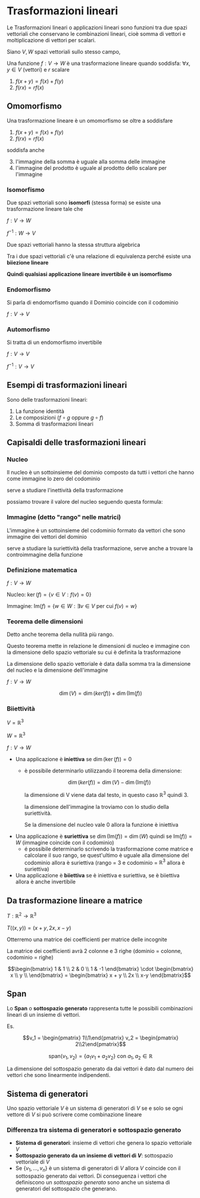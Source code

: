 ﻿# Trasformazioni lineari

Le Trasformazioni lineari o applicazioni lineari sono funzioni tra due spazi vettoriali che conservano le combinazioni lineari, cioè somma di vettori e moltiplicazione di vettori per scalari.

Siano $V, W$ spazi vettoriali sullo stesso campo,

Una funzione $f: V \longrightarrow W$ è una trasformazione lineare quando soddisfa:
$\forall x,y \in V$ (vettori) e $r$ scalare

1. $f(x+y) = f(x) + f(y)$
2. $f(rx) = rf(x)$

## Omomorfismo

Una trasformazione lineare è un omomorfismo se oltre a soddisfare

1. $f(x+y) = f(x) + f(y)$
2. $f(rx) = rf(x)$

soddisfa anche

3. l'immagine della somma è uguale alla somma delle immagine
4. l'immagine del prodotto è uguale al prodotto dello scalare per l'immagine

### Isomorfismo

Due spazi vettoriali sono **isomorfi** (stessa forma) se esiste una trasformazione lineare tale che

$f: V \longrightarrow W$

$f^{-1}: W \longrightarrow V$

Due spazi vettoriali hanno la stessa struttura algebrica

Tra i due spazi vettoriali c'è una relazione di equivalenza perché esiste una **biiezione lineare**

**Quindi qualsiasi applicazione lineare invertibile è un isomorfismo**

### Endomorfismo

Si parla di endomorfismo quando il Dominio coincide con il codominio

$f: V \longrightarrow V$

### Automorfismo

Si tratta di un endomorfismo invertibile

$f: V \longrightarrow V$

$f^{-1}: V \longrightarrow V$

## Esempi di trasformazioni lineari

Sono delle trasformazioni lineari:

1. La funzione identità
2. Le composizioni $(f \circ g \text{ oppure } g \circ f)$
3. Somma di trasformazioni lineari


## Capisaldi delle trasformazioni lineari

### Nucleo

Il nucleo è un sottoinsieme del dominio composto da tutti i vettori che hanno come immagine lo zero del codominio

serve a studiare l'inettività della trasformazione

possiamo trovare il valore del nucleo seguendo questa formula:


### Immagine (detto "rango" nelle matrici)

L'immagine è un sottoinsieme del codominio formato da vettori che sono immagine dei vettori del dominio

serve a studiare la suriettività della trasformazione, serve anche a trovare la controimmagine della funzione

### Definizione matematica

$f: V \longrightarrow W$

Nucleo: $\ker(f) = \lbrace v\in V: f(v) = 0\rbrace$

Immagine: $\text{Im}(f) = \lbrace w \in W: \exists v \in V \text{ per cui }f(v) = w\rbrace$


### Teorema delle dimensioni

Detto anche teorema della nullità più rango.

Questo teorema mette in relazione le dimensioni di nucleo e immagine con la dimensione dello spazio vettoriale su cui è definita la trasformazione

La dimensione dello spazio vettoriale è data dalla somma tra la dimensione del nucleo e la dimensione dell'immagine

$f: V \longrightarrow W$

$$\dim(V) = \dim(ker(f)) + \dim(\text{Im}(f))$$

### Biiettività
$V = \mathbb{R}^3$

$W = \mathbb{R}^3$

$f: V \longrightarrow W$

- Una applicazione è **iniettiva** se $\dim(\ker(f)) =0$
	- è possibile determinarlo utilizzando il teorema della dimensione:
	
		$$\dim(ker(f)) = \dim(V) - \dim(\text{Im}(f))$$
		
		la dimensione di V viene data dal testo, in questo caso $\mathbb{R}^3$ quindi 3.

		la dimensione dell'immagine la troviamo con lo studio della suriettività.
		
		Se la dimensione del nucleo vale $0$ allora la funzione è iniettiva
- Una applicazione è **suriettiva** se $\dim(\text{Im}(f)) = \dim(W)$ quindi se $\text{Im}(f)) = W$ (immagine coincide con il codominio)
	- é possibile determinarlo scrivendo la trasformazione come matrice e calcolare il suo rango, se quest'ultimo è uguale alla dimensione del codominio allora è suriettiva (rango = 3 e codominio = $\mathbb{R}^3$ allora è suriettiva)
- Una applicazione è **biiettiva** se è iniettiva e suriettiva, se è biiettiva allora è anche invertibile

## Da trasformazione lineare a matrice

$T: \mathbb{R}^2\longrightarrow\mathbb{R}^3$

$T((x,y)) = (x+y, 2x, x-y)$

Otterremo una matrice dei coefficienti per matrice delle incognite

La matrice dei coefficienti avrà 2 colonne e 3 righe (dominio = colonne, codominio = righe)

$$\begin{bmatrix}
1 & 1 \\
2 & 0 \\
1 & -1
\end{bmatrix}
\cdot 
\begin{bmatrix}
x \\
y \\
\end{bmatrix} =
\begin{bmatrix}
x + y \\
2x \\
x-y
\end{bmatrix}$$

## Span

Lo **Span** o **sottospazio generato** rappresenta tutte le possibili combinazioni lineari di un insieme di vettori.

Es.

$$v_1 = \begin{pmatrix} 1\\1\end{pmatrix} v_2 = \begin{pmatrix} 2\\2\end{pmatrix}$$

$$\text{span}(v_1,v_2) = \lbrace a_1v_1 + a_2v_2\rbrace \text{ con } a_1,a_2 \in \mathbb{R}$$

La dimensione del sottospazio generato da dai vettori è dato dal numero dei vettori che sono linearmente indipendenti.

## Sistema di generatori

Uno spazio vettoriale $V$ è un sistema di generatori di $V$ se e solo se ogni vettore di $V$ si può scrivere come combinazione lineare

### Differenza tra sistema di generatori e sottospazio generato

- **Sistema di generatori**: insieme di vettori che genera lo spazio vettoriale $V$
- **Sottospazio generato da un insieme di vettori di $V$**: sottospazio vettoriale di $V$
- Se $\lbrace v_1,...,v_n\rbrace$ è un sistema di generatori di $V$ allora $V$ coincide con il sottospazio generato dai vettori. Di conseguenza i vettori che definiscono un *sottospazio generato* sono anche un sistema di generatori del sottospazio che generano.
